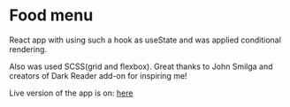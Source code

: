 # Food menu

React app with using such a hook as useState and was applied conditional rendering.

Also was used SCSS(grid and flexbox).
Great thanks to John Smilga and creators of Dark Reader add-on for inspiring me!

Live version of the app is on: [here](http://google.com)

